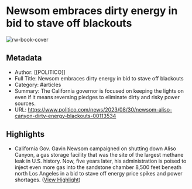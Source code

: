 # Newsom embraces dirty energy in bid to stave off blackouts

![rw-book-cover](https://readwise-assets.s3.amazonaws.com/media/uploaded_book_covers/profile_981205/california-gas-leak-95691.jpg)

## Metadata
- Author: [[POLITICO]]
- Full Title: Newsom embraces dirty energy in bid to stave off blackouts
- Category: #articles
- Summary: The California governor is focused on keeping the lights on even if it means reversing pledges to eliminate dirty and risky power sources.
- URL: https://www.politico.com/news/2023/08/30/newsom-aliso-canyon-dirty-energy-blackouts-00113534

## Highlights
- California Gov. Gavin Newsom campaigned on shutting down Aliso Canyon, a gas storage facility that was the site of the largest methane leak in U.S. history.
  Now, five years later, his administration is poised to inject even more gas into the sandstone chamber 8,500 feet beneath north Los Angeles in a bid to stave off energy price spikes and power shortages. ([View Highlight](https://read.readwise.io/read/01h95yhcw0wb384rfvxe2sksmm))
